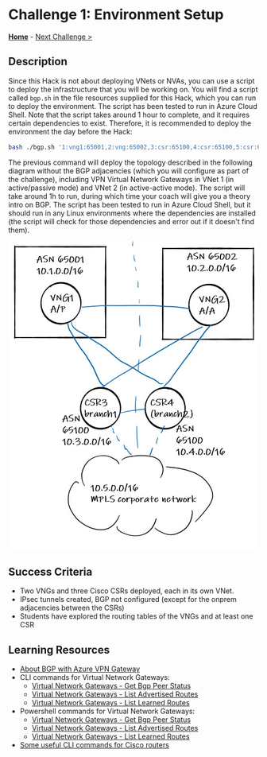 # Challenge 1: Environment Setup

**[Home](../README.md)** - [Next Challenge >](./02-enable_bgp.md)

## Description

Since this Hack is not about deploying VNets or NVAs, you can use a script to deploy the infrastructure that you will be working on. You will find a script called `bgp.sh` in the file resources supplied for this Hack, which you can run to deploy the environment. The script has been tested to run in Azure Cloud Shell. Note that the script takes around 1 hour to complete, and it requires certain dependencies to exist. Therefore, it is recommended to deploy the environment the day before the Hack:

```bash
bash ./bgp.sh '1:vng1:65001,2:vng:65002,3:csr:65100,4:csr:65100,5:csr:65100' '1:2:nobgp,1:3:nobgp,1:4:nobgp,2:3:nobgp,2:4:nobgp,3:4:nobgp,3:5,4:5' wthbgp northeurope 'supersecretpsk'
```

The previous command will deploy the topology described in the following diagram without the BGP adjacencies (which you will configure as part of the challenge), including VPN Virtual Network Gateways in VNet 1 (in active/passive mode) and VNet 2 (in active-active mode). The script will take around 1h to run, during which time your coach will give you a theory intro on BGP. The script has been tested to run in Azure Cloud Shell, but it should run in any Linux environments where the dependencies are installed (the script will check for those dependencies and error out if it doesn't find them).

![](Images/bgp.png)

## Success Criteria

- Two VNGs and three Cisco CSRs deployed, each in its own VNet.
- IPsec tunnels created, BGP not configured (except for the onprem adjacencies between the CSRs)
- Students have explored the routing tables of the VNGs and at least one CSR

## Learning Resources

- [About BGP with Azure VPN Gateway](https://docs.microsoft.com/en-us/azure/vpn-gateway/vpn-gateway-bgp-overview)
- CLI commands for Virtual Network Gateways:
    - [Virtual Network Gateways - Get Bgp Peer Status](https://docs.microsoft.com/cli/azure/network/vnet-gateway?view=azure-cli-latest#az_network_vnet_gateway_list_bgp_peer_status)
    - [Virtual Network Gateways - List Advertised Routes](https://docs.microsoft.com/cli/azure/network/vnet-gateway?view=azure-cli-latest#az_network_vnet_gateway_list_advertised_routes)
    - [Virtual Network Gateways - List Learned Routes](https://docs.microsoft.com/cli/azure/network/vnet-gateway?view=azure-cli-latest#az_network_vnet_gateway_list_learned_routes)
- Powershell commands for Virtual Network Gateways:
    - [Virtual Network Gateways - Get Bgp Peer Status](https://docs.microsoft.com/powershell/module/az.network/get-azvirtualnetworkgatewaybgppeerstatus?view=azps-5.1.0)
    - [Virtual Network Gateways - List Advertised Routes](https://docs.microsoft.com/powershell/module/az.network/get-azvirtualnetworkgatewayadvertisedroute?view=azps-5.1.0)
    - [Virtual Network Gateways - List Learned Routes](https://docs.microsoft.com/powershell/module/az.network/get-azvirtualnetworkgatewaylearnedroute?view=azps-5.1.0)
- [Some useful CLI commands for Cisco routers](./Resources/cisco_cheatsheet.md)
